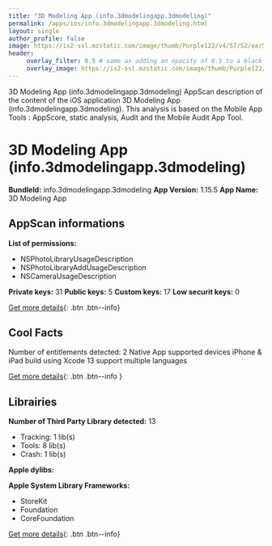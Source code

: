 ```yaml
---
title: "3D Modeling App (info.3dmodelingapp.3dmodeling)"
permalink: /apps/ios/info.3dmodelingapp.3dmodeling.html
layout: single
author_profile: false
image: https://is2-ssl.mzstatic.com/image/thumb/Purple122/v4/57/52/ea/5752eab5-6f5e-50b2-0128-8b02d94704d2/AppIcon-0-0-1x_U007emarketing-0-0-0-7-0-0-sRGB-0-0-0-GLES2_U002c0-512MB-85-220-0-0.png/512x512bb.jpg
header: 
     overlay_filter: 0.5 # same as adding an opacity of 0.5 to a black background
     overlay_image: https://is2-ssl.mzstatic.com/image/thumb/Purple122/v4/57/52/ea/5752eab5-6f5e-50b2-0128-8b02d94704d2/AppIcon-0-0-1x_U007emarketing-0-0-0-7-0-0-sRGB-0-0-0-GLES2_U002c0-512MB-85-220-0-0.png/512x512bb.jpg
---
```

3D Modeling App (info.3dmodelingapp.3dmodeling) AppScan description of the content of the iOS application 3D Modeling App (info.3dmodelingapp.3dmodeling). This analysis is based on the Mobile App Tools : AppScore, static analysis, Audit and the Mobile Audit App Tool.

# 3D Modeling App (info.3dmodelingapp.3dmodeling)

**BundleId:** info.3dmodelingapp.3dmodeling
**App Version:** 1.15.5
**App Name:** 3D Modeling App


## AppScan informations 

**List of permissions:** 
- NSPhotoLibraryUsageDescription
- NSPhotoLibraryAddUsageDescription
- NSCameraUsageDescription
  
  
**Private keys:** 31
**Public keys:** 5
**Custom keys:** 17
**Low securit keys:** 0
  
[Get more details](/pricing.html){: .btn .btn--info}

## Cool Facts

Number of entitlements detected: 2
Native App
supported devices iPhone & iPad
build using Xcode 13
support multiple languages
  
[Get more details](/pricing.html){: .btn .btn--info }

## Librairies 
**Number of Third Party Library detected:** 13
- Tracking: 1 lib(s)
- Tools: 8 lib(s)
- Crash: 1 lib(s)


**Apple dylibs:**


**Apple System Library Frameworks:**
- StoreKit
- Foundation
- CoreFoundation


  
[Get more details](/pricing.html){: .btn .btn--info}

